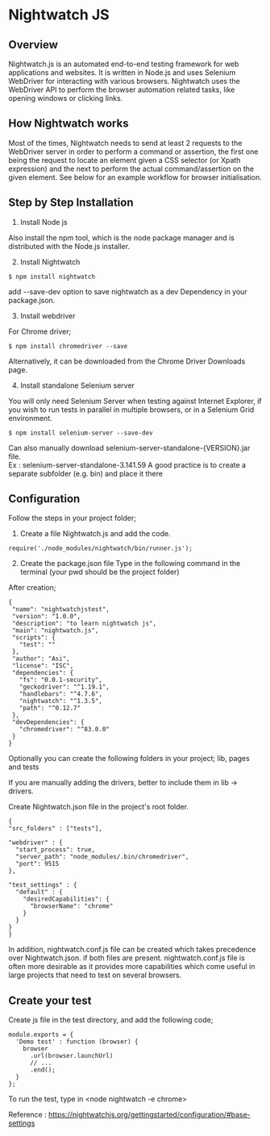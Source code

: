 
# Nightwatch JS

## Overview
Nightwatch.js is an automated end-to-end testing framework for web applications and websites. It is written in Node.js and uses Selenium WebDriver for interacting with various browsers.
Nightwatch uses the WebDriver API to perform the browser automation related tasks, like opening windows or clicking links.

## How Nightwatch works
Most of the times, Nightwatch needs to send at least 2 requests to the WebDriver server in order to perform a command or assertion, the first one being the request to locate an element given a CSS selector (or Xpath expression) and the next to perform the actual command/assertion on the given element. See below for an example workflow for browser initialisation.

## Step by Step Installation 

1.	Install Node js

Also install the npm tool, which is the node package manager and is distributed with the Node.js installer.

2.	Install Nightwatch

```
$ npm install nightwatch
```
add --save-dev option to save nightwatch as a dev Dependency in your package.json.

3.	Install webdriver

For Chrome driver;

```
$ npm install chromedriver --save
```
 
Alternatively, it can be downloaded from the Chrome Driver Downloads page.

4.	Install standalone Selenium server

You will only need Selenium Server when testing against Internet Explorer, if you wish to run tests in parallel in multiple browsers, or in a Selenium Grid environment.

```
$ npm install selenium-server --save-dev
```
 
Can also manually download selenium-server-standalone-{VERSION}.jar file.  
Ex : selenium-server-standalone-3.141.59
A good practice is to create a separate subfolder (e.g. bin) and place it there

## Configuration 

Follow the steps in your project folder;
  1.	Create a file Nightwatch.js and add the code.
  
  ```
  require('./node_modules/nightwatch/bin/runner.js');
  ```
 
  2.	Create the package.json file
  Type in the following command in the terminal (your pwd should be the project folder)
  <npm init>
  After creation;
 
 ```
 {
  "name": "nightwatchjstest",
  "version": "1.0.0",
  "description": "to learn nightwatch js",
  "main": "nightwatch.js",
  "scripts": {
    "test": ""
  },
  "author": "Asi",
  "license": "ISC",
  "dependencies": {
    "fs": "0.0.1-security",
    "geckodriver": "^1.19.1",
    "handlebars": "^4.7.6",
    "nightwatch": "^1.3.5",
    "path": "^0.12.7"
  },
  "devDependencies": {
    "chromedriver": "^83.0.0"
  }
}
 ```


  Optionally you can create the following folders in your project; lib, pages and tests
 
  If you are manually adding the drivers, better to include them in lib -> drivers.

  Create Nightwatch.json file in the project's root folder.
  
  ```
  {
  "src_folders" : ["tests"],

  "webdriver" : {
    "start_process": true,
    "server_path": "node_modules/.bin/chromedriver",
    "port": 9515
  },

  "test_settings" : {
    "default" : {
      "desiredCapabilities": {
        "browserName": "chrome"
      }
    }
  }
}
  ```
 
In addition, nightwatch.conf.js file can be created which takes precedence over Nightwatch.json. if both files are present.
nightwatch.conf.js  file is often more desirable as it provides more capabilities which come useful in large projects that need to test on several browsers.

## Create your test
Create js file in the test directory, and add the following code;
  
```
module.exports = {
  'Demo test' : function (browser) {
    browser
      .url(browser.launchUrl)
      // ...
      .end();
  }
};
```

To run the test, type in <node nightwatch -e chrome>
 
Reference : https://nightwatchjs.org/gettingstarted/configuration/#base-settings
